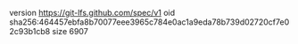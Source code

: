 version https://git-lfs.github.com/spec/v1
oid sha256:464457ebfa8b70077eee3965c784e0ac1a9eda78b739d02720cf7e02c93b1cb8
size 6907
